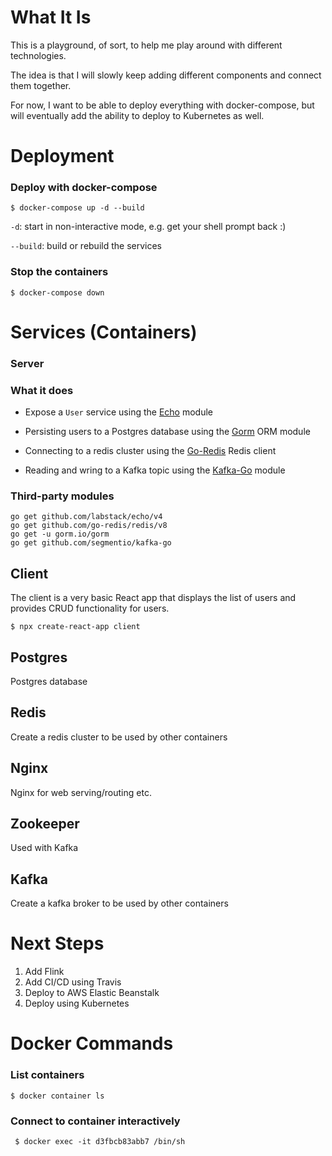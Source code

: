 # What It Is

This is a playground, of sort, to help me play around with different technologies.

The idea is that I will slowly keep adding different components and connect them together.

For now, I want to be able to deploy everything with docker-compose, but will eventually add the ability to deploy to Kubernetes as well.

# Deployment

### Deploy with docker-compose

```
$ docker-compose up -d --build
```

`-d`: start in non-interactive mode, e.g. get your shell prompt back :)

`--build`: build or rebuild the services

### Stop the containers
```
$ docker-compose down
```

# Services (Containers)

### Server

### What it does

* Expose a `User` service using the [Echo](https://echo.labstack.com) module

* Persisting users to a Postgres database using the [Gorm](https://gorm.io) ORM module

* Connecting to a redis cluster using the [Go-Redis](https://github.com/go-redis/redis) Redis client

* Reading and wring to a Kafka topic using the [Kafka-Go](https://github.com/segmentio/kafka-go) module 

### Third-party modules
```
go get github.com/labstack/echo/v4
go get github.com/go-redis/redis/v8
go get -u gorm.io/gorm
go get github.com/segmentio/kafka-go 
```

## Client

The client is a very basic React app that displays the list of users and provides CRUD functionality for users.

```
$ npx create-react-app client 
```

## Postgres

Postgres database

## Redis

Create a redis cluster to be used by other containers

## Nginx

Nginx for web serving/routing etc.

## Zookeeper

Used with Kafka

## Kafka

Create a kafka broker to be used by other containers

# Next Steps

1. Add Flink
1. Add CI/CD using Travis
1. Deploy to AWS Elastic Beanstalk
1. Deploy using Kubernetes

# Docker Commands

### List containers
```
$ docker container ls
```

### Connect to container interactively
```
 $ docker exec -it d3fbcb83abb7 /bin/sh 
```